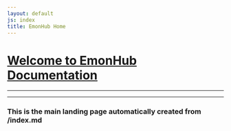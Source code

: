 ```yaml
---
layout: default
js: index
title: EmonHub Home
---
```



# [**Welcome to EmonHub Documentation**]({{site.base}})
----------------------------------
----------------------------------

### This is the main landing page automatically created from /index.md












